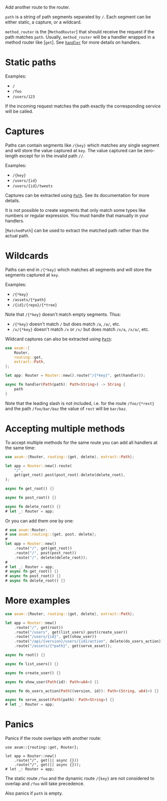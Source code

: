 Add another route to the router.

`path` is a string of path segments separated by `/`. Each segment
can be either static, a capture, or a wildcard.

`method_router` is the [`MethodRouter`] that should receive the request if the
path matches `path`. Usually, `method_router` will be a handler wrapped in a method
router like [`get`]. See [`handler`](crate::handler) for more details on handlers.

# Static paths

Examples:

- `/`
- `/foo`
- `/users/123`

If the incoming request matches the path exactly the corresponding service will
be called.

# Captures

Paths can contain segments like `/{key}` which matches any single segment and
will store the value captured at `key`. The value captured can be zero-length
except for in the invalid path `//`.

Examples:

- `/{key}`
- `/users/{id}`
- `/users/{id}/tweets`

Captures can be extracted using [`Path`](crate::extract::Path). See its
documentation for more details.

It is not possible to create segments that only match some types like numbers or
regular expression. You must handle that manually in your handlers.

[`MatchedPath`] can be used to extract the matched path rather than the actual path.

# Wildcards

Paths can end in `/{*key}` which matches all segments and will store the segments
captured at `key`.

Examples:

- `/{*key}`
- `/assets/{*path}`
- `/{id}/{repo}/{*tree}`

Note that `/{*key}` doesn't match empty segments. Thus:

- `/{*key}` doesn't match `/` but does match `/a`, `/a/`, etc.
- `/x/{*key}` doesn't match `/x` or `/x/` but does match `/x/a`, `/x/a/`, etc.

Wildcard captures can also be extracted using [`Path`](crate::extract::Path):

```rust
use axum::{
    Router,
    routing::get,
    extract::Path,
};

let app: Router = Router::new().route("/{*key}", get(handler));

async fn handler(Path(path): Path<String>) -> String {
    path
}
```

Note that the leading slash is not included, i.e. for the route `/foo/{*rest}` and
the path `/foo/bar/baz` the value of `rest` will be `bar/baz`.

# Accepting multiple methods

To accept multiple methods for the same route you can add all handlers at the
same time:

```rust
use axum::{Router, routing::{get, delete}, extract::Path};

let app = Router::new().route(
    "/",
    get(get_root).post(post_root).delete(delete_root),
);

async fn get_root() {}

async fn post_root() {}

async fn delete_root() {}
# let _: Router = app;
```

Or you can add them one by one:

```rust
# use axum::Router;
# use axum::routing::{get, post, delete};
#
let app = Router::new()
    .route("/", get(get_root))
    .route("/", post(post_root))
    .route("/", delete(delete_root));
#
# let _: Router = app;
# async fn get_root() {}
# async fn post_root() {}
# async fn delete_root() {}
```

# More examples

```rust
use axum::{Router, routing::{get, delete}, extract::Path};

let app = Router::new()
    .route("/", get(root))
    .route("/users", get(list_users).post(create_user))
    .route("/users/{id}", get(show_user))
    .route("/api/{version}/users/{id}/action", delete(do_users_action))
    .route("/assets/{*path}", get(serve_asset));

async fn root() {}

async fn list_users() {}

async fn create_user() {}

async fn show_user(Path(id): Path<u64>) {}

async fn do_users_action(Path((version, id)): Path<(String, u64)>) {}

async fn serve_asset(Path(path): Path<String>) {}
# let _: Router = app;
```

# Panics

Panics if the route overlaps with another route:

```rust,should_panic
use axum::{routing::get, Router};

let app = Router::new()
    .route("/", get(|| async {}))
    .route("/", get(|| async {}));
# let _: Router = app;
```

The static route `/foo` and the dynamic route `/{key}` are not considered to
overlap and `/foo` will take precedence.

Also panics if `path` is empty.
